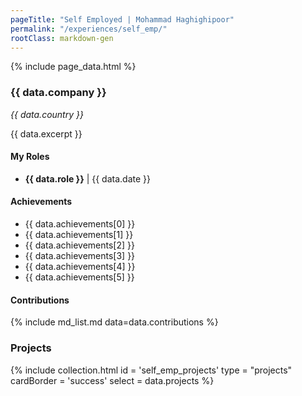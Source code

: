 ```yaml
---
pageTitle: "Self Employed | Mohammad Haghighipoor" 
permalink: "/experiences/self_emp/"
rootClass: markdown-gen
---
```


{% include page_data.html %}

### {{ data.company }}
_{{ data.country }}_

{{ data.excerpt }}

#### My Roles
- **{{ data.role }}** &#124; {{ data.date }}

#### Achievements
- {{ data.achievements[0] }}
- {{ data.achievements[1] }}
- {{ data.achievements[2] }}
- {{ data.achievements[3] }}
- {{ data.achievements[4] }}
- {{ data.achievements[5] }}

#### Contributions
{% include md_list.md data=data.contributions %}

### Projects
{% include collection.html 
        id = 'self_emp_projects'
        type = "projects"
        cardBorder = 'success'
        select = data.projects
    %}